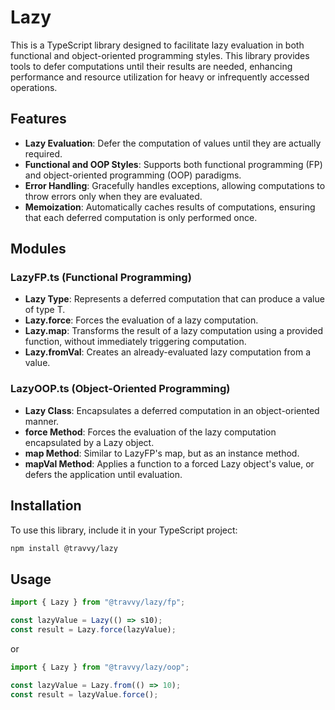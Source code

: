 # Lazy

This is a TypeScript library designed to facilitate lazy evaluation in both functional and object-oriented programming styles. This library provides tools to defer computations until their results are needed, enhancing performance and resource utilization for heavy or infrequently accessed operations.

## Features

-   **Lazy Evaluation**: Defer the computation of values until they are actually required.
-   **Functional and OOP Styles**: Supports both functional programming (FP) and object-oriented programming (OOP) paradigms.
-   **Error Handling**: Gracefully handles exceptions, allowing computations to throw errors only when they are evaluated.
-   **Memoization**: Automatically caches results of computations, ensuring that each deferred computation is only performed once.

## Modules

### LazyFP.ts (Functional Programming)

-   **Lazy<T> Type**: Represents a deferred computation that can produce a value of type T.
-   **Lazy.force**: Forces the evaluation of a lazy computation.
-   **Lazy.map**: Transforms the result of a lazy computation using a provided function, without immediately triggering computation.
-   **Lazy.fromVal**: Creates an already-evaluated lazy computation from a value.

### LazyOOP.ts (Object-Oriented Programming)

-   **Lazy Class**: Encapsulates a deferred computation in an object-oriented manner.
-   **force Method**: Forces the evaluation of the lazy computation encapsulated by a Lazy object.
-   **map Method**: Similar to LazyFP's map, but as an instance method.
-   **mapVal Method**: Applies a function to a forced Lazy object's value, or defers the application until evaluation.

## Installation

To use this library, include it in your TypeScript project:

```bash
npm install @travvy/lazy
```

## Usage

```ts
import { Lazy } from "@travvy/lazy/fp";

const lazyValue = Lazy(() => s10);
const result = Lazy.force(lazyValue);
```

or

```ts
import { Lazy } from "@travvy/lazy/oop";

const lazyValue = Lazy.from(() => 10);
const result = lazyValue.force();
```
